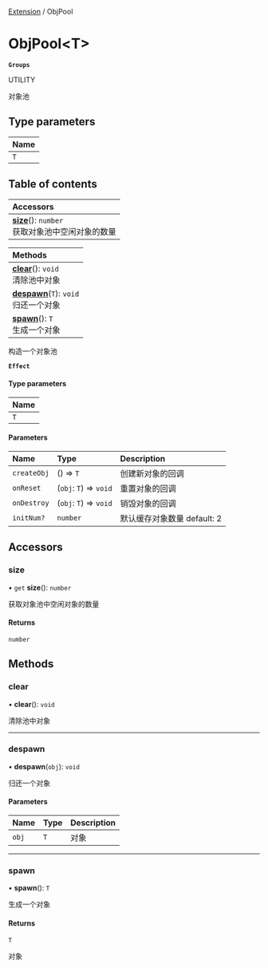 [Extension](../modules/Extension.Extension.md) / ObjPool

# ObjPool<T\> <Badge type="tip" text="Class" /> <Score text="ObjPool<T\>" />

**`Groups`**

UTILITY

对象池

## Type parameters

| Name |
| :------ |
| `T` |

## Table of contents

| Accessors |
| :-----|
| **[size](Extension.ObjPool.md#size)**(): `number` <br> 获取对象池中空闲对象的数量|

| Methods |
| :-----|
| **[clear](Extension.ObjPool.md#clear)**(): `void` <br> 清除池中对象|
| **[despawn](Extension.ObjPool.md#despawn)**(`T`): `void` <br> 归还一个对象|
| **[spawn](Extension.ObjPool.md#spawn)**(): `T` <br> 生成一个对象|

构造一个对象池

**`Effect`**


#### Type parameters

| Name |
| :------ |
| `T` |

#### Parameters

| Name | Type | Description |
| :------ | :------ | :------ |
| `createObj` | () => `T` |  创建新对象的回调 |
| `onReset` | (`obj`: `T`) => `void` |  重置对象的回调 |
| `onDestroy` | (`obj`: `T`) => `void` |  销毁对象的回调 |
| `initNum?` | `number` |  默认缓存对象数量 default: 2 |

## Accessors

### size <Score text="size" /> 

• `get` **size**(): `number` <Badge type="tip" text="other" />

获取对象池中空闲对象的数量


#### Returns

`number`

## Methods

### clear <Score text="clear" /> 

• **clear**(): `void` <Badge type="tip" text="other" />

清除池中对象



___

### despawn <Score text="despawn" /> 

• **despawn**(`obj`): `void` <Badge type="tip" text="other" />

归还一个对象


#### Parameters

| Name | Type | Description |
| :------ | :------ | :------ |
| `obj` | `T` |  对象 |


___

### spawn <Score text="spawn" /> 

• **spawn**(): `T` <Badge type="tip" text="other" />

生成一个对象


#### Returns

`T`

对象
